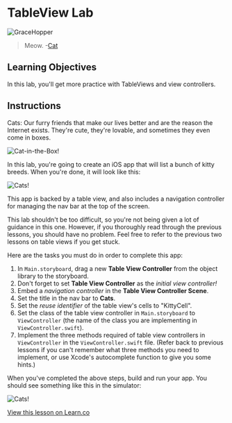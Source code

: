# TableView Lab

![GraceHopper](http://i.imgur.com/3CfGWMD.jpg?1)  

> Meow. -[Cat](https://en.wikipedia.org/wiki/Cat)

## Learning Objectives

In this lab, you'll get more practice with TableViews and view controllers. 

## Instructions 

Cats: Our furry friends that make our lives better and are the reason the Internet exists. They're cute, they're lovable, and sometimes they even come in boxes.

![Cat-in-the-Box!](https://s3.amazonaws.com/learn-verified/cat-box.gif)

In this lab, you're going to create an iOS app that will list a bunch of kitty breeds. When you're done, it will look like this:

![Cats!](https://s3.amazonaws.com/learn-verified/cats-ui.png)

This app is backed by a table view, and also includes a navigation controller for managing the nav bar at the top of the screen.

This lab shouldn't be too difficult, so you're not being given a lot of guidance in this one. However, if you thoroughly read through the previous lessons, you should have no problem. Feel free to refer to the previous two lessons on table views if you get stuck.

Here are the tasks you must do in order to complete this app:

1. In `Main.storyboard`, drag a new **Table View Controller** from the object library to the storyboard.
2. Don't forget to set **Table View Controller** as the _initial view controller!_
3. Embed a _navigation controller_ in the **Table View Controller Scene**.
4. Set the title in the nav bar to **Cats**.
5. Set the _reuse identifier_ of the table view's cells to "KittyCell".
6. Set the class of the table view controller in `Main.storyboard` to `ViewController` (the name of the class you are implementing in `ViewController.swift`).
7. Implement the three methods required of table view controllers in `ViewController` in the `ViewController.swift` file. (Refer back to previous lessons if you can't remember what three methods you need to implement, or use Xcode's autocomplete function to give you some hints.)

When you've completed the above steps, build and run your app. You should see something like this in the simulator:

![Cats!](https://s3.amazonaws.com/learn-verified/cats-ui.png)

<a href='https://learn.co/lessons/TableViewLab' data-visibility='hidden'>View this lesson on Learn.co</a>
